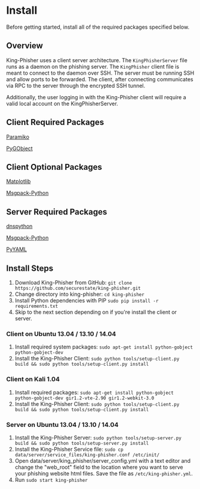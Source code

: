 # Install
Before getting started, install all of the required packages specified below.

## Overview
King-Phisher uses a client server architecture.  The ```KingPhisherServer``` file runs as a daemon on the phishing server.  The ```KingPhisher``` client file is meant to connect to the daemon over SSH. The server must be running SSH and allow ports to be forwarded. The client, after connecting communicates via RPC to the server through the encrypted SSH tunnel.

Additionally, the user logging in with the King-Phisher client will require a valid local account on the KingPhisherServer.

## Client Required Packages
[Paramiko](https://github.com/paramiko/paramiko)

[PyGObject](https://wiki.gnome.org/PyGObject)

## Client Optional Packages
[Matplotlib](http://matplotlib.org/)

[Msgpack-Python](https://github.com/msgpack/msgpack-python)

## Server Required Packages
[dnspython](http://www.dnspython.org/)

[Msgpack-Python](https://github.com/msgpack/msgpack-python)

[PyYAML](http://pyyaml.org/)

## Install Steps
1. Download King-Phisher from GitHub: ```git clone https://github.com/securestate/king-phisher.git```
1. Change directory into king-phisher: ```cd king-phisher```
1. Install Python dependencies with PIP ```sudo pip install -r requirements.txt```
1. Skip to the next section depending on if you're install the client or server.

### Client on Ubuntu 13.04 / 13.10 / 14.04
1. Install required system packages: ```sudo apt-get install python-gobject python-gobject-dev```
1. Install the King-Phisher Client: ```sudo python tools/setup-client.py build && sudo python tools/setup-client.py install```

### Client on Kali 1.04
1. Install required packages: ```sudo apt-get install python-gobject python-gobject-dev gir1.2-vte-2.90 gir1.2-webkit-3.0```
1. Install the King-Phisher Client: ```sudo python tools/setup-client.py build && sudo python tools/setup-client.py install```

### Server on Ubuntu 13.04 / 13.10 / 14.04
1. Install the King-Phisher Server: ```sudo python tools/setup-server.py build && sudo python tools/setup-server.py install```
1. Install the King-Phisher Service file: ```sudo cp data/server/service_files/king-phisher.conf /etc/init/```
1. Open data/server/king_phisher/server_config.yml with a text editor and change the "web_root" field to the location where you want to serve your phishing website html files. Save the file as ```/etc/king-phisher.yml```.
1. Run ```sudo start king-phisher```
